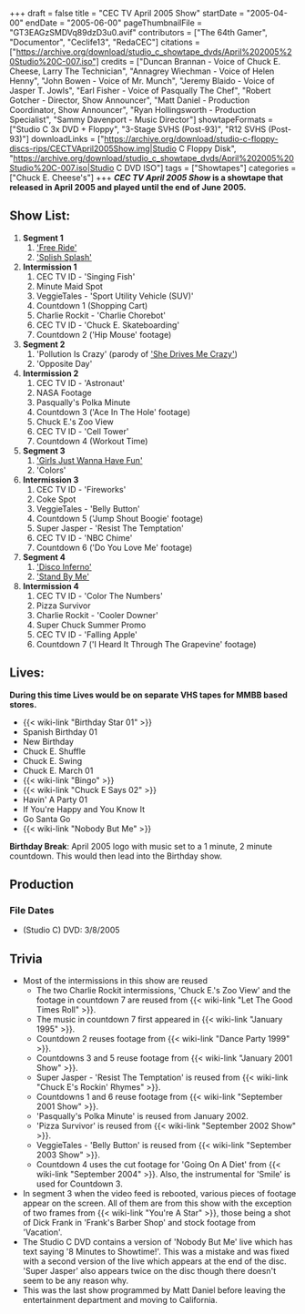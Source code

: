 +++
draft = false
title = "CEC TV April 2005 Show"
startDate = "2005-04-00"
endDate = "2005-06-00"
pageThumbnailFile = "GT3EAGzSMDVq89dzD3u0.avif"
contributors = ["The 64th Gamer", "Documentor", "Ceclife13", "RedaCEC"]
citations = ["https://archive.org/download/studio_c_showtape_dvds/April%202005%20Studio%20C-007.iso"]
credits = ["Duncan Brannan - Voice of Chuck E. Cheese, Larry The Technician", "Annagrey Wiechman - Voice of Helen Henny", "John Bowen - Voice of Mr. Munch", "Jeremy Blaido - Voice of Jasper T. Jowls", "Earl Fisher - Voice of Pasqually The Chef", "Robert Gotcher - Director, Show Announcer", "Matt Daniel - Production Coordinator, Show Announcer", "Ryan Hollingsworth - Production Specialist", "Sammy Davenport - Music Director"]
showtapeFormats = ["Studio C 3x DVD + Floppy", "3-Stage SVHS (Post-93)", "R12 SVHS (Post-93)"]
downloadLinks = ["https://archive.org/download/studio-c-floppy-discs-rips/CECTVApril2005Show.img|Studio C Floppy Disk", "https://archive.org/download/studio_c_showtape_dvds/April%202005%20Studio%20C-007.iso|Studio C DVD ISO"]
tags = ["Showtapes"]
categories = ["Chuck E. Cheese's"]
+++
***CEC TV April 2005 Show* is a showtape that released in April 2005 and played until the end of June 2005.**

## Show List:

1.  **Segment 1**
    1.  ['Free Ride'](https://en.wikipedia.org/wiki/Free_Ride_(song))
    2.  ['Splish Splash'](https://en.wikipedia.org/wiki/Splish_Splash_(song))
2.  **Intermission 1**
    1.   CEC TV ID - 'Singing Fish'
    2.   Minute Maid Spot
    3.   VeggieTales - 'Sport Utility Vehicle (SUV)'
    4.   Countdown 1 (Shopping Cart)
    5.  Charlie Rockit - 'Charlie Chorebot'
    6.  CEC TV ID - 'Chuck E. Skateboarding'
    7.  Countdown 2 ('Hip Mouse' footage)
3.  **Segment 2**
    1.  'Pollution Is Crazy' (parody of ['She Drives Me Crazy'](https://en.wikipedia.org/wiki/She_Drives_Me_Crazy))
    2.  'Opposite Day'
4.  **Intermission 2**
    1.   CEC TV ID - 'Astronaut'
    2.   NASA Footage
    3.  Pasqually's Polka Minute
    4.  Countdown 3 ('Ace In The Hole' footage)
    5.  Chuck E.'s Zoo View
    6.  CEC TV ID - 'Cell Tower'
    7.   Countdown 4 (Workout Time)
5.  **Segment 3**
    1.  ['Girls Just Wanna Have Fun'](https://en.wikipedia.org/wiki/Girls_Just_Want_to_Have_Fun)
    2.  'Colors'
6.  **Intermission 3**
    1.   CEC TV ID - 'Fireworks'
    2.   Coke Spot
    3.  VeggieTales - 'Belly Button'
    4.  Countdown 5 ('Jump Shout Boogie' footage)
    5.  Super Jasper - 'Resist The Temptation'
    6.  CEC TV ID - 'NBC Chime'
    7.  Countdown 6 ('Do You Love Me' footage)
7.  **Segment 4**
    1.  ['Disco Inferno'](https://en.wikipedia.org/wiki/Disco_Inferno)
    2.  ['Stand By Me'](https://en.wikipedia.org/wiki/Stand_by_Me_(Ben_E._King_song))
8.  **Intermission 4**
    1.   CEC TV ID - 'Color The Numbers'
    2.  Pizza Survivor
    3.  Charlie Rockit - 'Cooler Downer'
    4.   Super Chuck Summer Promo
    5.  CEC TV ID - 'Falling Apple'
    6.   Countdown 7 ('I Heard It Through The Grapevine' footage)

## Lives:

**During this time Lives would be on separate VHS tapes for MMBB based stores.**

- {{< wiki-link "Birthday Star 01" >}}
- Spanish Birthday 01
- New Birthday
- Chuck E. Shuffle
- Chuck E. Swing
- Chuck E. March 01
- {{< wiki-link "Bingo" >}}
- {{< wiki-link "Chuck E Says 02" >}}
- Havin' A Party 01
- If You're Happy and You Know It
- Go Santa Go
-  {{< wiki-link "Nobody But Me" >}}

**Birthday Break**: April 2005 logo with music set to a 1 minute, 2 minute countdown. This would then lead into the Birthday show.

## Production

### File Dates

- (Studio C) DVD: 3/8/2005

## Trivia

- Most of the intermissions in this show are reused
  - The two Charlie Rockit intermissions, 'Chuck E.'s Zoo View' and the footage in countdown 7 are reused from {{< wiki-link "Let The Good Times Roll" >}}.
  - The music in countdown 7 first appeared in {{< wiki-link "January 1995" >}}.
  - Countdown 2 reuses footage from {{< wiki-link "Dance Party 1999" >}}.
  - Countdowns 3 and 5 reuse footage from {{< wiki-link "January 2001 Show" >}}.
  - Super Jasper - 'Resist The Temptation' is reused from {{< wiki-link "Chuck E's Rockin' Rhymes" >}}.
  - Countdowns 1 and 6 reuse footage from {{< wiki-link "September 2001 Show" >}}.
  - 'Pasqually's Polka Minute' is reused from January 2002.
  - 'Pizza Survivor' is reused from {{< wiki-link "September 2002 Show" >}}.
  - VeggieTales - 'Belly Button' is reused from {{< wiki-link "September 2003 Show" >}}.
  - Countdown 4 uses the cut footage for 'Going On A Diet' from {{< wiki-link "September 2004" >}}. Also, the instrumental for 'Smile' is used for Countdown 3.
- In segment 3 when the video feed is rebooted, various pieces of footage appear on the screen. All of them are from this show with the exception of two frames from {{< wiki-link "You're A Star" >}}, those being a shot of Dick Frank in 'Frank's Barber Shop' and stock footage from 'Vacation'.
- The Studio C DVD contains a version of 'Nobody But Me' live which has text saying '8 Minutes to Showtime!'. This was a mistake and was fixed with a second version of the live which appears at the end of the disc. 'Super Jasper' also appears twice on the disc though there doesn't seem to be any reason why.
- This was the last show programmed by Matt Daniel before leaving the entertainment department and moving to California.
